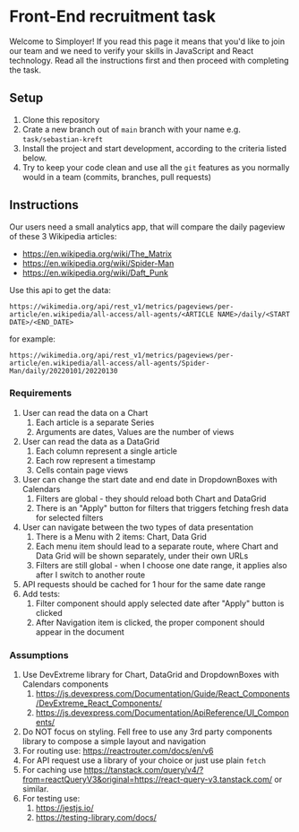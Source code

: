 # Front-End recruitment task
Welcome to Simployer! If you read this page it means that you'd like to join our team and we need to verify your skills in JavaScript and React technology. Read all the instructions first and then proceed with completing the task.

## Setup
1. Clone this repository
2. Crate a new branch out of `main` branch with your name e.g. `task/sebastian-kreft`
3. Install the project and start development, according to the criteria listed below.
4. Try to keep your code clean and use all the `git` features as you normally would in a team (commits, branches, pull requests)

## Instructions
Our users need a small analytics app, that will compare the daily pageview of these 3 Wikipedia articles:
 - https://en.wikipedia.org/wiki/The_Matrix
 - https://en.wikipedia.org/wiki/Spider-Man
 - https://en.wikipedia.org/wiki/Daft_Punk

Use this api to get the data:

```http request
https://wikimedia.org/api/rest_v1/metrics/pageviews/per-article/en.wikipedia/all-access/all-agents/<ARTICLE NAME>/daily/<START DATE>/<END_DATE>
```

for example:
```http request
https://wikimedia.org/api/rest_v1/metrics/pageviews/per-article/en.wikipedia/all-access/all-agents/Spider-Man/daily/20220101/20220130
```

### Requirements
1. User can read the data on a Chart
   1. Each article is a separate Series
   2. Arguments are dates, Values are the number of views
2. User can read the data as a DataGrid
   1. Each column represent a single article
   2. Each row represent a timestamp
   3. Cells contain page views
3. User can change the start date and end date in DropdownBoxes with Calendars
   1. Filters are global - they should reload both Chart and DataGrid
   2. There is an "Apply" button for filters that triggers fetching fresh data for selected filters
4. User can navigate between the two types of data presentation
   1. There is a Menu with 2 items: Chart, Data Grid
   2. Each menu item should lead to a separate route, where Chart and Data Grid will be shown separately, under their own URLs
   3. Filters are still global - when I choose one date range, it applies also after I switch to another route
5. API requests should be cached for 1 hour for the same date range
6. Add tests:
   1. Filter component should apply selected date after "Apply" button is clicked
   2. After Navigation item is clicked, the proper component should appear in the document

### Assumptions
   1. Use DevExtreme library for Chart, DataGrid and DropdownBoxes with Calendars components
      1. https://js.devexpress.com/Documentation/Guide/React_Components/DevExtreme_React_Components/
      2. https://js.devexpress.com/Documentation/ApiReference/UI_Components/
   2. Do NOT focus on styling. Fell free to use any 3rd party components library to compose a simple layout and navigation
   3. For routing use: https://reactrouter.com/docs/en/v6
   4. For API request use a library of your choice or just use plain `fetch`
   5. For caching use https://tanstack.com/query/v4/?from=reactQueryV3&original=https://react-query-v3.tanstack.com/ or similar.
   6. For testing use:
      1. https://jestjs.io/
      2. https://testing-library.com/docs/